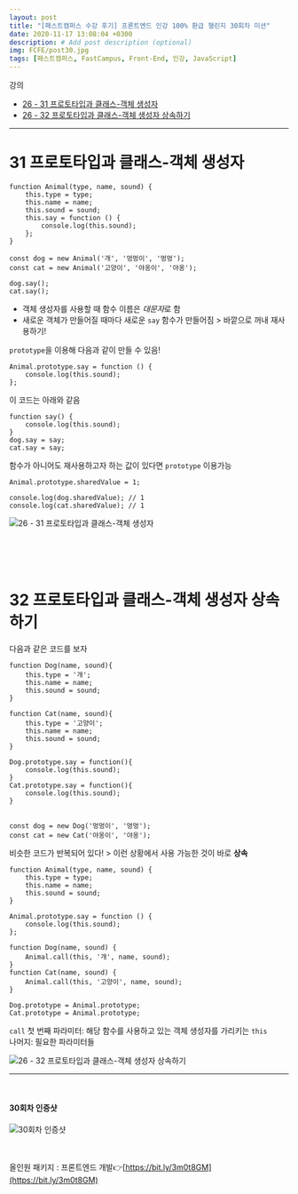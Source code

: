 ```yaml
---
layout: post
title: "[패스트캠퍼스 수강 후기] 프론트엔드 인강 100% 환급 챌린지 30회차 미션"
date: 2020-11-17 13:08:04 +0300
description: # Add post description (optional)
img: FCFE/post30.jpg
tags: [패스트캠퍼스, FastCampus, Front-End, 인강, JavaScript]
---
```


강의

- [26 - 31 프로토타입과 클래스-객체 생성자](#31-프로토타입과-클래스-객체-생성자)
- [26 - 32 프로토타입과 클래스-객체 생성자 상속하기](#32-프로토타입과-클래스-객체-생성자-상속하기)

---

# 31 프로토타입과 클래스-객체 생성자

```
function Animal(type, name, sound) {
	this.type = type;
	this.name = name;
	this.sound = sound;
	this.say = function () {
		console.log(this.sound);
	};
}

const dog = new Animal('개', '멍멍이', '멍멍');
const cat = new Animal('고양이', '야옹이', '야옹');

dog.say();
cat.say();
```

- 객체 생성자를 사용할 때 함수 이름은 *대문자*로 함
- 새로운 객체가 만들어질 때마다 새로운 `say` 함수가 만들어짐 > 바깥으로 꺼내 재사용하기!

`prototype`을 이용해 다음과 같이 만들 수 있음!

```
Animal.prototype.say = function () {
	console.log(this.sound);
};
```

이 코드는 아래와 같음

```
function say() {
	console.log(this.sound);
}
dog.say = say;
cat.say = say;
```

함수가 아니어도 재사용하고자 하는 값이 있다면 `prototype` 이용가능

```
Animal.prototype.sharedValue = 1;

console.log(dog.sharedValue); // 1
console.log(cat.sharedValue); // 1
```

![26 - 31 프로토타입과 클래스-객체 생성자]({{site.baseurl}}/assets/img/FCFE/post30-1.png)
<br>
<br>
<br>
<br>
<br>

# 32 프로토타입과 클래스-객체 생성자 상속하기

다음과 같은 코드를 보자

```
function Dog(name, sound){
	this.type = '개';
	this.name = name;
	this.sound = sound;
}

function Cat(name, sound){
	this.type = '고양이';
	this.name = name;
	this.sound = sound;
}

Dog.prototype.say = function(){
	console.log(this.sound);
}
Cat.prototype.say = function(){
	console.log(this.sound);
}


const dog = new Dog('멍멍이', '멍멍');
const cat = new Cat('야옹이', '야옹');
```

비슷한 코드가 반복되어 있다! > 이런 상황에서 사용 가능한 것이 바로 **상속**

```
function Animal(type, name, sound) {
	this.type = type;
	this.name = name;
	this.sound = sound;
}

Animal.prototype.say = function () {
	console.log(this.sound);
};

function Dog(name, sound) {
	Animal.call(this, '개', name, sound);
}
function Cat(name, sound) {
	Animal.call(this, '고양이', name, sound);
}

Dog.prototype = Animal.prototype;
Cat.prototype = Animal.prototype;
```

`call`
첫 번째 파라미터: 해당 함수를 사용하고 있는 객체 생성자를 가리키는 `this`  
나머지: 필요한 파라미터들

![26 - 32 프로토타입과 클래스-객체 생성자 상속하기]({{site.baseurl}}/assets/img/FCFE/post30-2.png)

---

<br>

#### 30회차 인증샷

![30회차 인증샷]({{site.baseurl}}/assets/img/FCFE/post30.jpg)
<br>  
<br>

올인원 패키지 : 프론트엔드 개발👉[https://bit.ly/3m0t8GM](https://bit.ly/3m0t8GM)
